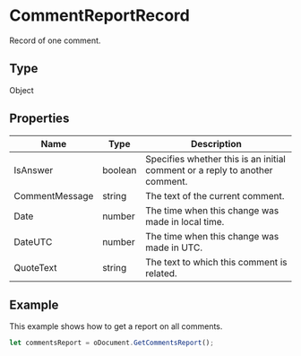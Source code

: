 # CommentReportRecord

Record of one comment.

## Type

Object

## Properties

| Name | Type | Description |
| ---- | ---- | ----------- |
| IsAnswer | boolean | Specifies whether this is an initial comment or a reply to another comment. |
| CommentMessage | string | The text of the current comment. |
| Date | number | The time when this change was made in local time. |
| DateUTC | number | The time when this change was made in UTC. |
| QuoteText | string | The text to which this comment is related. |


## Example

This example shows how to get a report on all comments.

```javascript editor-pdf
let commentsReport = oDocument.GetCommentsReport();
```
